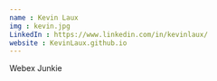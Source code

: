 ```yaml
---
name : Kevin Laux
img : kevin.jpg
LinkedIn : https://www.linkedin.com/in/kevinlaux/
website : KevinLaux.github.io
---
```


Webex Junkie